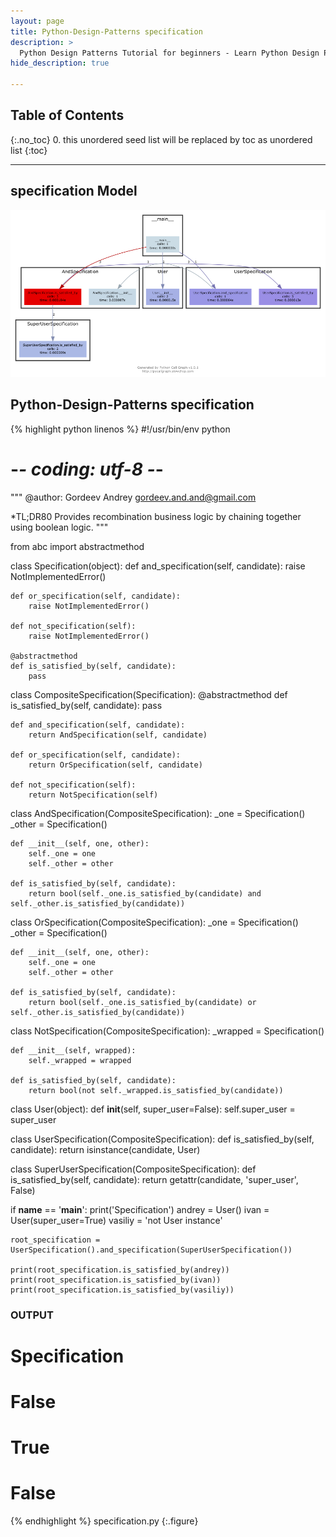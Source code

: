 ```yaml
---
layout: page
title: Python-Design-Patterns specification
description: >
  Python Design Patterns Tutorial for beginners - Learn Python Design Patterns in simple and easy steps starting from basic to advanced concepts with examples ...
hide_description: true

---
```


## Table of Contents
{:.no_toc}
0. this unordered seed list will be replaced by toc as unordered list
{:toc}

---

## specification Model

![](/courses/python-fesign-patterns/behavioral/viz/specification.py.png)

## Python-Design-Patterns specification

{% highlight python linenos %}
#!/usr/bin/env python
# -*- coding: utf-8 -*-

"""
@author: Gordeev Andrey <gordeev.and.and@gmail.com>

*TL;DR80
Provides recombination business logic by chaining together using boolean logic.
"""

from abc import abstractmethod

class Specification(object):
    def and_specification(self, candidate):
        raise NotImplementedError()

    def or_specification(self, candidate):
        raise NotImplementedError()

    def not_specification(self):
        raise NotImplementedError()

    @abstractmethod
    def is_satisfied_by(self, candidate):
        pass

class CompositeSpecification(Specification):
    @abstractmethod
    def is_satisfied_by(self, candidate):
        pass

    def and_specification(self, candidate):
        return AndSpecification(self, candidate)

    def or_specification(self, candidate):
        return OrSpecification(self, candidate)

    def not_specification(self):
        return NotSpecification(self)

class AndSpecification(CompositeSpecification):
    _one = Specification()
    _other = Specification()

    def __init__(self, one, other):
        self._one = one
        self._other = other

    def is_satisfied_by(self, candidate):
        return bool(self._one.is_satisfied_by(candidate) and self._other.is_satisfied_by(candidate))

class OrSpecification(CompositeSpecification):
    _one = Specification()
    _other = Specification()

    def __init__(self, one, other):
        self._one = one
        self._other = other

    def is_satisfied_by(self, candidate):
        return bool(self._one.is_satisfied_by(candidate) or self._other.is_satisfied_by(candidate))

class NotSpecification(CompositeSpecification):
    _wrapped = Specification()

    def __init__(self, wrapped):
        self._wrapped = wrapped

    def is_satisfied_by(self, candidate):
        return bool(not self._wrapped.is_satisfied_by(candidate))

class User(object):
    def __init__(self, super_user=False):
        self.super_user = super_user

class UserSpecification(CompositeSpecification):
    def is_satisfied_by(self, candidate):
        return isinstance(candidate, User)

class SuperUserSpecification(CompositeSpecification):
    def is_satisfied_by(self, candidate):
        return getattr(candidate, 'super_user', False)

if __name__ == '__main__':
    print('Specification')
    andrey = User()
    ivan = User(super_user=True)
    vasiliy = 'not User instance'

    root_specification = UserSpecification().and_specification(SuperUserSpecification())

    print(root_specification.is_satisfied_by(andrey))
    print(root_specification.is_satisfied_by(ivan))
    print(root_specification.is_satisfied_by(vasiliy))

### OUTPUT ###
# Specification
# False
# True
# False
{% endhighlight %}
specification.py
{:.figure}
